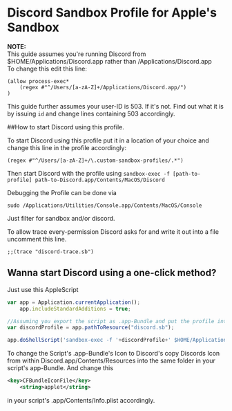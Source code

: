 # Discord Sandbox Profile for Apple's Sandbox

**NOTE:**  
This guide assumes you're running Discord from $HOME/Applications/Discord.app rather than /Applications/Discord.app  
To change this edit this line:  

````
(allow process-exec* 
    (regex #"^/Users/[a-zA-Z]+/Applications/Discord.app/")
)
````

This guide further assumes your user-ID is 503. If it's not. Find out what it is by issuing `id` and change lines containing 503 accordingly.

##How to start Discord using this profile.

To start Discord using this profile put it in a location of your choice and change this line in the profile accordingly:

````
(regex #"^/Users/[a-zA-Z]+/\.custom-sandbox-profiles/.*")
````

Then start Discord with the profile using `sandbox-exec -f [path-to-profile] path-to-Discord.app/Contents/MacOS/Discord`

Debugging the Profile can be done via  

````
sudo /Applications/Utilities/Console.app/Contents/MacOS/Console
````

Just filter for sandbox and/or discord.

To allow trace every-permission Discord asks for and write it out into a file uncomment this line.  

````
;;(trace "discord-trace.sb")
````



## Wanna start Discord using a one-click method?

Just use this AppleScript

````javascript
var app = Application.currentApplication();
	app.includeStandardAdditions = true;

//Assuming you export the script as .app-Bundle and put the profile into Contents/Resources/
var discordProfile = app.pathToResource("discord.sb");

app.doShellScript('sandbox-exec -f '+discordProfile+' $HOME/Applications/Discord.app/Contents/MacOS/Discord &>/dev/null &');
````

To change the Script's .app-Bundle's Icon to Discord's copy Discords Icon from within Discord.app/Contents/Resources into the same folder in your script's app-Bundle. And change  this

````xml
<key>CFBundleIconFile</key>
	<string>applet</string>
````

in your script's .app/Contents/Info.plist accordingly.